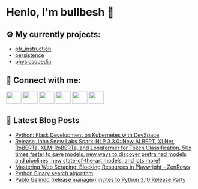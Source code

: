 # Henlo, I'm bullbesh 👋

## ⚙️ My currently projects:
- [pfr_instruction](https://github.com/bullbesh/pfr_instruction)
- [persistence](https://github.com/bullbesh/persistence)
- [physicsopedia](https://github.com/bullbesh/physicsopedia)

## 🔎 Connect with me:
[<img height="32" width="40" src="https://cdn.jsdelivr.net/npm/simple-icons@v5/icons/telegram.svg" />](https://t.me/bullbesh)
[<img height="32" width="40" src="https://cdn.jsdelivr.net/npm/simple-icons@v5/icons/vk.svg" />](https://vk.com/bullbesh)
[<img height="32" width="40" src="https://cdn.jsdelivr.net/npm/simple-icons@v5/icons/twitter.svg" />](https://twitter.com/bullbesh1)
[<img height="32" width="40" src="https://cdn.jsdelivr.net/npm/simple-icons@v5/icons/instagram.svg" />](https://www.instagram.com/bullbesh)
[<img height="32" width="40" src="https://cdn.jsdelivr.net/npm/simple-icons@v5/icons/reddit.svg" />](https://www.reddit.com/user/bullbesh)
[<img height="32" width="40" src="https://cdn.jsdelivr.net/npm/simple-icons@v5/icons/youtube.svg" />](https://www.youtube.com/channel/UCtfjRs6uzgq5mfm8S06WTcg)

## 📕 Latest Blog Posts
<!-- BLOG-POST-LIST:START -->
- [Python: Flask Development on Kubernetes with DevSpace](https://www.reddit.com/r/Python/comments/pxy9v7/python_flask_development_on_kubernetes_with/)
- [Release John Snow Labs Spark-NLP 3.3.0: New ALBERT, XLNet, RoBERTa, XLM-RoBERTa, and Longformer for Token Classification, 50x times faster to save models, new ways to discover pretrained models and pipelines, new state-of-the-art models, and lots more!](https://www.reddit.com/r/Python/comments/pxxkzk/release_john_snow_labs_sparknlp_330_new_albert/)
- [Mastering Web Scraping: Blocking Resources in Playwright - ZenRows](https://www.reddit.com/r/Python/comments/pxw2xj/mastering_web_scraping_blocking_resources_in/)
- [Python Binary search algorithm](https://www.reddit.com/r/Python/comments/pxw206/python_binary_search_algorithm/)
- [Pablo Galindo (release manager) invites to Python 3.10 Release Party](https://www.reddit.com/r/Python/comments/pxv53z/pablo_galindo_release_manager_invites_to_python/)
<!-- BLOG-POST-LIST:END -->
